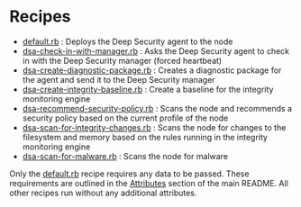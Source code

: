 # Recipes

- [default.rb](default.rb) : Deploys the Deep Security agent to the node
- [dsa-check-in-with-manager.rb](dsa-check-in-with-manager.rb) : Asks the Deep Security agent to check in with the Deep Security manager (forced heartbeat)
- [dsa-create-diagnostic-package.rb](dsa-create-diagnostic-package.rb) : Creates a diagnostic package for the agent and send it to the Deep Security manager
- [dsa-create-integrity-baseline.rb](dsa-create-integrity-baseline.rb) : Create a baseline for the integrity monitoring engine
- [dsa-recommend-security-policy.rb](dsa-recommend-security-policy.rb) : Scans the node and recommends a security policy based on the current profile of the node
- [dsa-scan-for-integrity-changes.rb](dsa-scan-for-integrity-changes.rb) : Scans the node for changes to the filesystem and memory based on the rules running in the integrity monitoring engine
- [dsa-scan-for-malware.rb](dsa-scan-for-malware.rb) : Scans the node for malware

Only the [default.rb](default.rb) recipe requires any data to be passed. These requirements are outlined in the [Attributes](/README.md#attributes) section of the main README. All other recipes run without any additional attributes.